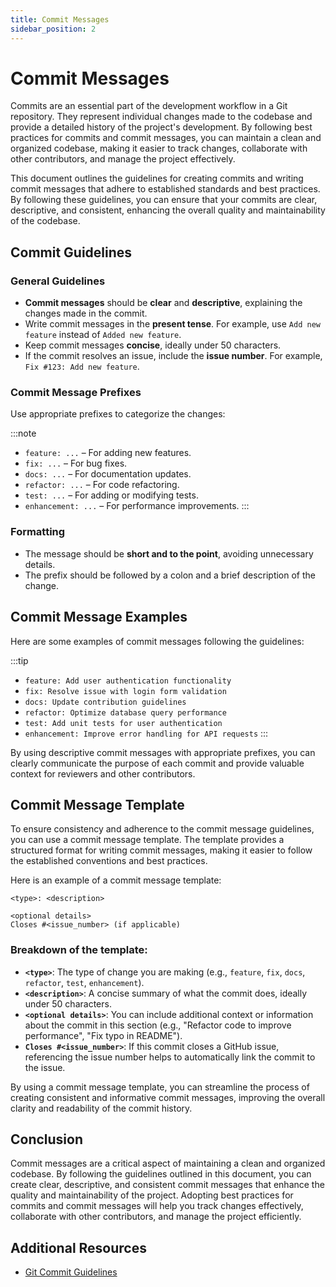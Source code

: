 ```yaml
---
title: Commit Messages
sidebar_position: 2
---
```


# Commit Messages

Commits are an essential part of the development workflow in a Git repository. They represent individual changes made to the codebase and provide a detailed history of the project's development. By following best practices for commits and commit messages, you can maintain a clean and organized codebase, making it easier to track changes, collaborate with other contributors, and manage the project effectively.

This document outlines the guidelines for creating commits and writing commit messages that adhere to established standards and best practices. By following these guidelines, you can ensure that your commits are clear, descriptive, and consistent, enhancing the overall quality and maintainability of the codebase.

## **Commit Guidelines**

### General Guidelines

- **Commit messages** should be **clear** and **descriptive**, explaining the changes made in the commit.
- Write commit messages in the **present tense**. For example, use `Add new feature` instead of `Added new feature`.
- Keep commit messages **concise**, ideally under 50 characters.
- If the commit resolves an issue, include the **issue number**. For example, `Fix #123: Add new feature`.

### Commit Message Prefixes

Use appropriate prefixes to categorize the changes:

:::note
- `feature: ...` – For adding new features.
- `fix: ...` – For bug fixes.
- `docs: ...` – For documentation updates.
- `refactor: ...` – For code refactoring.
- `test: ...` – For adding or modifying tests.
- `enhancement: ...` – For performance improvements.
:::

### Formatting

- The message should be **short and to the point**, avoiding unnecessary details.
- The prefix should be followed by a colon and a brief description of the change.

## **Commit Message Examples**

Here are some examples of commit messages following the guidelines:

:::tip
- `feature: Add user authentication functionality`
- `fix: Resolve issue with login form validation`
- `docs: Update contribution guidelines`
- `refactor: Optimize database query performance`
- `test: Add unit tests for user authentication`
- `enhancement: Improve error handling for API requests`
:::

By using descriptive commit messages with appropriate prefixes, you can clearly communicate the purpose of each commit and provide valuable context for reviewers and other contributors.

## **Commit Message Template**

To ensure consistency and adherence to the commit message guidelines, you can use a commit message template. The template provides a structured format for writing commit messages, making it easier to follow the established conventions and best practices.

Here is an example of a commit message template:

```
<type>: <description>

<optional details>
Closes #<issue_number> (if applicable)
```

### Breakdown of the template:

- **`<type>`**: The type of change you are making (e.g., `feature`, `fix`, `docs`, `refactor`, `test`, `enhancement`).
- **`<description>`**: A concise summary of what the commit does, ideally under 50 characters.
- **`<optional details>`**: You can include additional context or information about the commit in this section (e.g., "Refactor code to improve performance", "Fix typo in README").
- **`Closes #<issue_number>`**: If this commit closes a GitHub issue, referencing the issue number helps to automatically link the commit to the issue.

By using a commit message template, you can streamline the process of creating consistent and informative commit messages, improving the overall clarity and readability of the commit history.

## **Conclusion**

Commit messages are a critical aspect of maintaining a clean and organized codebase. By following the guidelines outlined in this document, you can create clear, descriptive, and consistent commit messages that enhance the quality and maintainability of the project. Adopting best practices for commits and commit messages will help you track changes effectively, collaborate with other contributors, and manage the project efficiently.

## **Additional Resources**

- [Git Commit Guidelines](https://www.conventionalcommits.org/)

